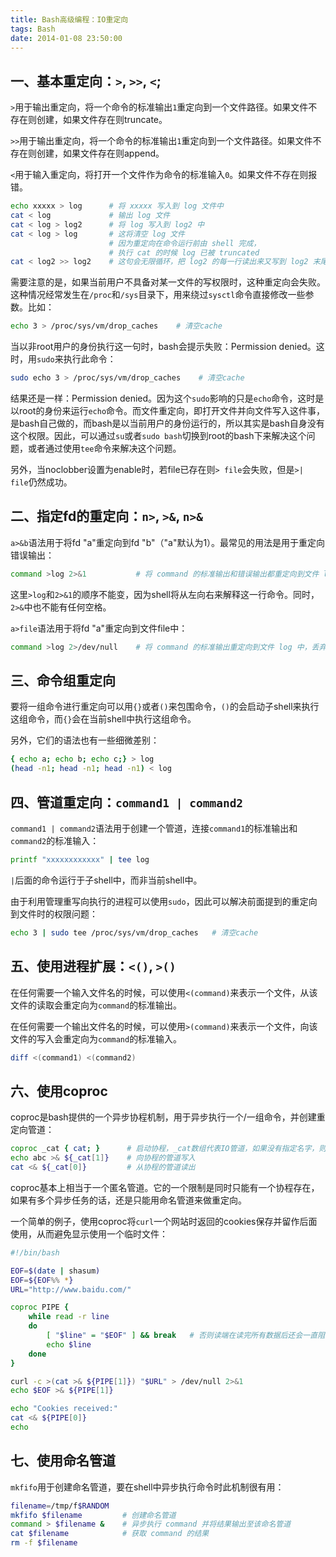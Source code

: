 ```yaml
---
title: Bash高级编程：IO重定向
tags: Bash
date: 2014-01-08 23:50:00
---
```



一、基本重定向：`>`, `>>`, `<`;
------------------------------------

`>`用于输出重定向，将一个命令的标准输出`1`重定向到一个文件路径。如果文件不存在则创建，如果文件存在则truncate。

`>>`用于输出重定向，将一个命令的标准输出`1`重定向到一个文件路径。如果文件不存在则创建，如果文件存在则append。 

`<`用于输入重定向，将打开一个文件作为命令的标准输入`0`。如果文件不存在则报错。

```bash
echo xxxxx > log      # 将 xxxxx 写入到 log 文件中
cat < log             # 输出 log 文件
cat < log > log2      # 将 log 写入到 log2 中
cat < log > log       # 这将清空 log 文件
                      # 因为重定向在命令运行前由 shell 完成，
                      # 执行 cat 的时候 log 已被 truncated
cat < log2 >> log2    # 这句会无限循环，把 log2 的每一行读出来又写到 log2 末尾
```

需要注意的是，如果当前用户不具备对某一文件的写权限时，这种重定向会失败。这种情况经常发生在`/proc`和`/sys`目录下，用来绕过`sysctl`命令直接修改一些参数。比如：

```bash
echo 3 > /proc/sys/vm/drop_caches    # 清空cache
```

当以非root用户的身份执行这一句时，bash会提示失败：Permission denied。这时，用`sudo`来执行此命令：

```bash
sudo echo 3 > /proc/sys/vm/drop_caches    # 清空cache
```

结果还是一样：Permission denied。因为这个`sudo`影响的只是`echo`命令，这时是以root的身份来运行`echo`命令。而文件重定向，即打开文件并向文件写入这件事，是bash自己做的，而bash是以当前用户的身份运行的，所以其实是bash自身没有这个权限。因此，可以通过`su`或者`sudo bash`切换到root的bash下来解决这个问题，或者通过使用`tee`命令来解决这个问题。

另外，当noclobber设置为enable时，若file已存在则`> file`会失败，但是`>| file`仍然成功。

二、指定fd的重定向：`n>`, `>&`, `n>&`
-------------------------------------

`a>&b`语法用于将fd "a"重定向到fd "b"（"a"默认为1）。最常见的用法是用于重定向错误输出：

```bash
command >log 2>&1           # 将 command 的标准输出和错误输出都重定向到文件 log 中
```

这里`>log`和`2>&1`的顺序不能变，因为shell将从左向右来解释这一行命令。同时，`2>&`中也不能有任何空格。

`a>file`语法用于将fd "a"重定向到文件file中：

```bash
command >log 2>/dev/null    # 将 command 的标准输出重定向到文件 log 中，丢弃错误输出
```

三、命令组重定向
----------------

要将一组命令进行重定向可以用`{}`或者`()`来包围命令，`()`的会启动子shell来执行这组命令，而`{}`会在当前shell中执行这组命令。

另外，它们的语法也有一些细微差别：

```bash
{ echo a; echo b; echo c;} > log
(head -n1; head -n1; head -n1) < log
```

四、管道重定向：`command1 | command2`
--------------------------------------

`command1 | command2`语法用于创建一个管道，连接`command1`的标准输出和`command2`的标准输入：

```bash
printf "xxxxxxxxxxxx" | tee log
```

`|`后面的命令运行于子shell中，而非当前shell中。

由于利用管理重写向执行的进程可以使用`sudo`，因此可以解决前面提到的重定向到文件时的权限问题：

```bash
echo 3 | sudo tee /proc/sys/vm/drop_caches   # 清空cache
```

五、使用进程扩展：`<()`, `>()`
------------------------------

在任何需要一个输入文件名的时候，可以使用`<(command)`来表示一个文件，从该文件的读取会重定向为`command`的标准输出。

在任何需要一个输出文件名的时候，可以使用`>(command)`来表示一个文件，向该文件的写入会重定向为`command`的标准输入。

```bash
diff <(command1) <(command2)
```

六、使用coproc
---------------

coproc是bash提供的一个异步协程机制，用于异步执行一个/一组命令，并创建重定向管道：

```bash
coproc _cat { cat; }      # 启动协程，_cat数组代表IO管道，如果没有指定名字，则默认为COPROC
echo abc >& ${_cat[1]}    # 向协程的管道写入
cat <& ${_cat[0]}         # 从协程的管道读出
```

coproc基本上相当于一个匿名管道。它的一个限制是同时只能有一个协程存在，如果有多个异步任务的话，还是只能用命名管道来做重定向。

一个简单的例子，使用coproc将`curl`一个网站时返回的cookies保存并留作后面使用，从而避免显示使用一个临时文件：

```bash
#!/bin/bash

EOF=$(date | shasum)
EOF=${EOF%% *}
URL="http://www.baidu.com/"

coproc PIPE {
    while read -r line
    do
        [ "$line" = "$EOF" ] && break   # 否则读端在读完所有数据后还会一直阻塞在读上
        echo $line
    done
}

curl -c >(cat >& ${PIPE[1]}) "$URL" > /dev/null 2>&1
echo $EOF >& ${PIPE[1]}

echo "Cookies received:"
cat <& ${PIPE[0]}
echo
```

七、使用命名管道
---------------

`mkfifo`用于创建命名管道，要在shell中异步执行命令时此机制很有用：

```bash
filename=/tmp/f$RANDOM
mkfifo $filename         # 创建命名管道
command > $filename &    # 异步执行 command 并将结果输出至该命名管道
cat $filename            # 获取 command 的结果
rm -f $filename
```

